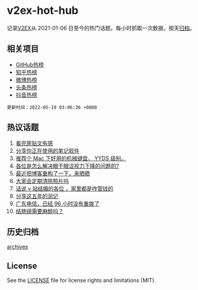 # v2ex-hot-hub

 记录[V2EX](https://www.v2ex.com/)从 2021-01-06 日至今的热门话题。每小时抓取一次数据，按天[归档](archives)。
 
 ## 相关项目

- [GitHub热榜](https://github.com/lonnyzhang423/github-hot-hub)
- [知乎热榜](https://github.com/lonnyzhang423/zhihu-hot-hub)
- [微博热榜](https://github.com/lonnyzhang423/weibo-hot-hub)
- [头条热榜](https://github.com/lonnyzhang423/toutiao-hot-hub)
- [抖音热榜](https://github.com/lonnyzhang423/douyin-hot-hub)


 `更新时间：2022-05-19 03:06:36 +0800`

## 热议话题

1. [看完房贴文有感](https://www.v2ex.com/t/853624)
1. [分享你正在使用的笔记软件](https://www.v2ex.com/t/853646)
1. [推荐个 Mac 下好用的机械键盘， YYDS 级别。](https://www.v2ex.com/t/853651)
1. [各位是怎么解决眼干眼涩视力下降的问题的?](https://www.v2ex.com/t/853605)
1. [最近把博客重构了一下，来晒晒](https://www.v2ex.com/t/853641)
1. [大家会定期清除照片吗](https://www.v2ex.com/t/853648)
1. [话说 v 站结婚的各位 ，家里都是咋管钱的](https://www.v2ex.com/t/853697)
1. [分享这五年的润记](https://www.v2ex.com/t/853597)
1. [广东电信，已经 96 小时没有重拨了](https://www.v2ex.com/t/853603)
1. [结肠镜需要麻醉吗？](https://www.v2ex.com/t/853643)

## 历史归档

[archives](archives)

## License

See the [LICENSE](LICENSE) file for license rights and limitations (MIT).
